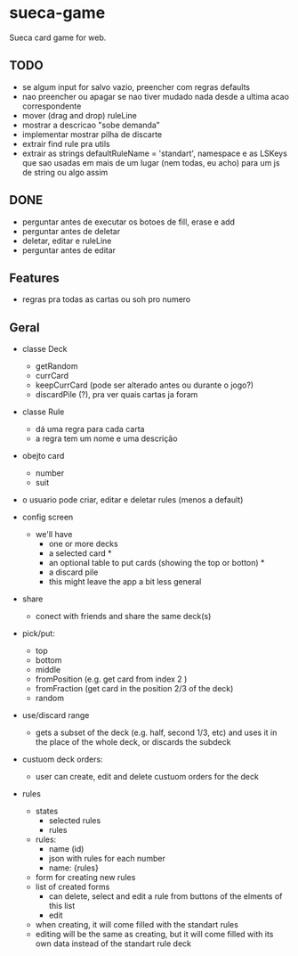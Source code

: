 # sueca-game
Sueca card game for web.

## TODO
- se algum input for salvo vazio, preencher com regras defaults
- nao preencher ou apagar se nao tiver mudado nada desde a ultima acao correspondente
- mover (drag and drop) ruleLine
- mostrar a descricao "sobe demanda"
- implementar mostrar pilha de discarte
- extrair find rule pra utils
- extrair as strings defaultRuleName = 'standart', namespace e as LSKeys que sao usadas em mais de um lugar (nem todas, eu acho) para um js de string ou algo assim

## DONE
- perguntar antes de executar os botoes de fill, erase e add
- perguntar antes de deletar
- deletar, editar e ruleLine
- perguntar antes de editar


## Features
- regras pra todas as cartas ou soh pro numero

## Geral
- classe Deck
    - getRandom
    - currCard
    - keepCurrCard (pode ser alterado antes ou durante o jogo?)
    - discardPile (?), pra ver quais cartas ja foram
- classe Rule
    - dá uma regra para cada carta
    - a regra tem um nome e uma descrição
- obejto card
    - number
    - suit
- o usuario pode criar, editar e deletar rules (menos a default)
- config screen
  - we'll have
    - one or more decks
    - a selected card *
    - an optional table to put cards (showing the top or botton) *
    - a discard pile
    * this might leave the app a bit less general

- share
    - conect with friends and share the same deck(s)

- pick/put:
    - top
    - bottom
    - middle
    - fromPosition (e.g. get card from index 2 )
    - fromFraction (get card in the position 2/3 of the deck)
    - random

- use/discard range
    - gets a subset of the deck (e.g. half, second 1/3, etc) and uses it in the place of the whole deck, or discards the subdeck

- custuom deck orders:
    - user can create, edit and delete custuom orders for the deck

- rules
    - states
        - selected rules
        - rules
    - rules:
        - name (id)
        - json with rules for each number
        - name: {rules}
    - form for creating new rules
    - list of created forms
        - can delete, select and edit a rule from buttons of the elments of this list
        - edit 
    - when creating, it will come filled with the standart rules
    - editing will be the same as creating, but it will come filled with its own data instead of the standart rule deck
